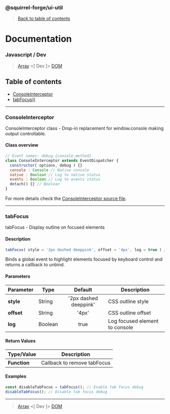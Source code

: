 ### @squirrel-forge/ui-util
> [Back to table of contents](../README.md)

# Documentation
### Javascript / Dev
> [Array](Array.md) <[ Dev ]> [DOM](DOM.md)

## Table of contents
 - [ConsoleInterceptor](#ConsoleInterceptor)
 - [tabFocus()](#tabFocus)

---

### ConsoleInterceptor
ConsoleInterceptor class - Drop-in replacement for window.console making output controllable.

#### Class overview
```javascript
// Event names: debug.{console.method}
class ConsoleInterceptor extends EventDispatcher {
  constructor( options, debug ) {}
  console : Console // Native console
  native : Boolean // Log to native status
  events : Boolean // Log to events status
  detach() {} // Boolean
}
```
For more details check the [ConsoleInterceptor source file](../../src/es6/Dev/ConsoleInterceptor.js).

---

### tabFocus
tabFocus - Display outline on focused elements

#### Description
```javascript
tabFocus( style = '2px dashed deeppink', offset = '4px', log = true ) // Function
```
Binds a global event to highlight elements focused by keyboard control and returns a callback to unbind.

#### Parameters
| Parameter    | Type    |        Default        | Description                    |
|--------------|---------|:---------------------:|--------------------------------|
| **style**    | String  | '2px dashed deeppink' | CSS outline style              |
| **offset**   | String  |         '4px'         | CSS outline offset             |
| **log**      | Boolean |         true          | Log focused element to console |

#### Return Values
| Type/Value   | Description                 |
|--------------|-----------------------------|
| **Function** | Callback to remove tabFocus |

#### Examples
```javascript
const disableTabFocus = tabFocus(); // Enable tab focus debug
disableTabFocus(); // Disable tab focus debug
```

---

> [Array](Array.md) <[ Dev ]> [DOM](DOM.md)

